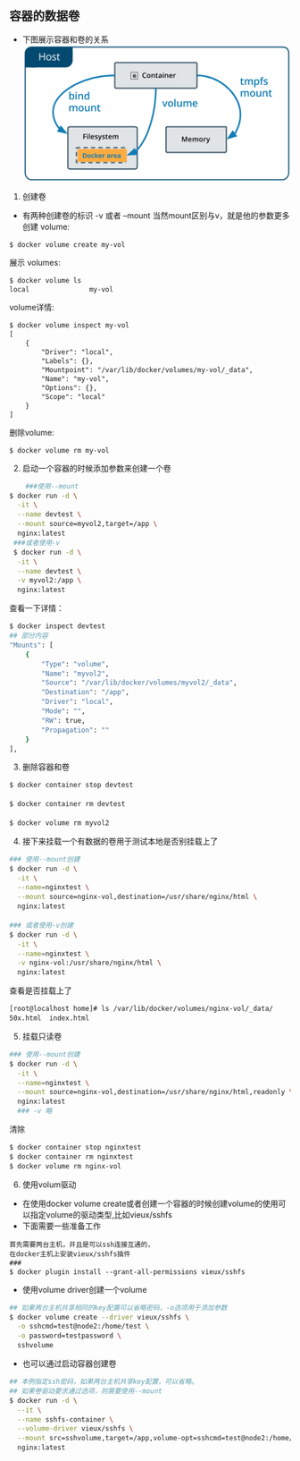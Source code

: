 ## 容器的数据卷
* 下图展示容器和卷的关系
![容器主机和卷](/cloud/docker/image/types-of-mounts-volume.png)
1. 创建卷
* 有两种创建卷的标识 -v 或者 –mount 当然mount区别与v，就是他的参数更多
创建 volume:
```
$ docker volume create my-vol
```
展示 volumes:
```
$ docker volume ls
local               my-vol
```
volume详情:
```
$ docker volume inspect my-vol
[
    {
        "Driver": "local",
        "Labels": {},
        "Mountpoint": "/var/lib/docker/volumes/my-vol/_data",
        "Name": "my-vol",
        "Options": {},
        "Scope": "local"
    }
]
```
删除volume:
```
$ docker volume rm my-vol
```
2. 启动一个容器的时候添加参数来创建一个卷
```sh
	###使用--mount
$ docker run -d \
  -it \
  --name devtest \
  --mount source=myvol2,target=/app \
  nginx:latest
 ###或者使用-v
 $ docker run -d \
  -it \
  --name devtest \
  -v myvol2:/app \
  nginx:latest
```
查看一下详情：
```sh
$ docker inspect devtest
## 部分内容
"Mounts": [
    {
        "Type": "volume",
        "Name": "myvol2",
        "Source": "/var/lib/docker/volumes/myvol2/_data",
        "Destination": "/app",
        "Driver": "local",
        "Mode": "",
        "RW": true,
        "Propagation": ""
    }
],
```
3. 删除容器和卷
```sh
$ docker container stop devtest

$ docker container rm devtest

$ docker volume rm myvol2
```
4. 接下来挂载一个有数据的卷用于测试本地是否别挂载上了
```sh
### 使用--mount创建
$ docker run -d \
  -it \
  --name=nginxtest \
  --mount source=nginx-vol,destination=/usr/share/nginx/html \
  nginx:latest
  
### 或者使用-v创建
$ docker run -d \
  -it \
  --name=nginxtest \
  -v nginx-vol:/usr/share/nginx/html \
  nginx:latest
```
查看是否挂载上了
```sh
[root@localhost home]# ls /var/lib/docker/volumes/nginx-vol/_data/
50x.html  index.html
```
5. 挂载只读卷
```sh
### 使用--mount创建
$ docker run -d \
  -it \
  --name=nginxtest \
  --mount source=nginx-vol,destination=/usr/share/nginx/html,readonly \
  nginx:latest
  ### -v 略
```
清除
```sh
$ docker container stop nginxtest
$ docker container rm nginxtest
$ docker volume rm nginx-vol
```
6. 使用volum驱动
* 在使用docker volume create或者创建一个容器的时候创建volume的使用可以指定volume的驱动类型,比如vieux/sshfs
* 下面需要一些准备工作
```
首先需要两台主机，并且是可以ssh连接互通的，
在docker主机上安装vieux/sshfs插件
###
$ docker plugin install --grant-all-permissions vieux/sshfs
```
* 使用volume driver创建一个volume
```sh
## 如果两台主机共享相同的key配置可以省略密码，-o选项用于添加参数
$ docker volume create --driver vieux/sshfs \
  -o sshcmd=test@node2:/home/test \
  -o password=testpassword \
  sshvolume
```
* 也可以通过启动容器创建卷
```sh
## 本例指定ssh密码，如果两台主机共享key配置，可以省略。
## 如果卷驱动要求通过选项，则需要使用--mount
$ docker run -d \
  --it \
  --name sshfs-container \
  --volume-driver vieux/sshfs \
  --mount src=sshvolume,target=/app,volume-opt=sshcmd=test@node2:/home/test,volume-opt=password=testpassword \
  nginx:latest
```
